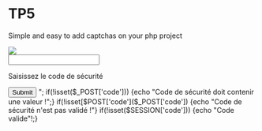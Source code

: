 # TP5
Simple and easy to add captchas on your php project
<html>
<head>
<meta charset="="utf-8">
</head>
<body>
<img src="captcha_1.png">
<form method="POST">
<input type="text" name="captcha">
<p> Saisissez le code de sécurité </p>
<input type="submit" name="valider">
                    
<?php
SESSION_START();
/* SCRIPT FRONTAL AFFICHAGE DE CAPTCHA
* AFFICHER UNE IMAGE GÉNÉRÉE EN PHP */
echo "<img src='script-captchas.php' alt='captchas' />";
if(!isset($_POST['code']))
	
{echo "Code de sécurité doit contenir une valeur !";}
 if(!isset[$POST['code']($_POST['code'])
	 
 {echo "Code de sécurité n'est pas validé !"}
 if(!isset($SESSION['code']))
 {echo "Code valide"!;}
 
 
